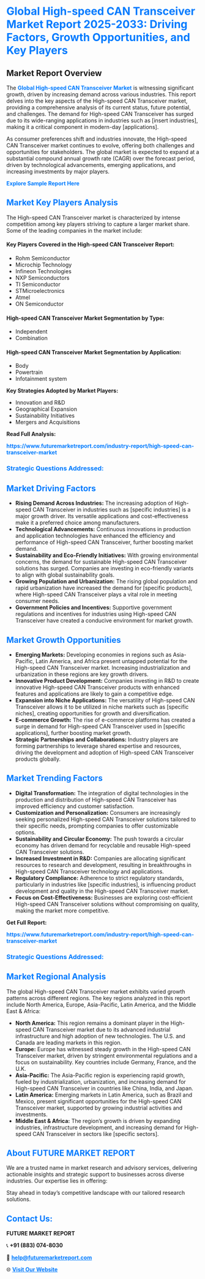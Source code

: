 <h1 style="color: #007BFF;">Global High-speed CAN Transceiver Market Report 2025-2033: Driving Factors, Growth Opportunities, and Key Players</h1>

<section id="overview">
<h2>Market Report Overview</h2>
<p>The <a href="https://www.futuremarketreport.com/industry-report/high-speed-can-transceiver-market" style="color: #007BFF; text-decoration: none;"><strong>Global High-speed CAN Transceiver Market</strong></a> is witnessing significant growth, driven by increasing demand across various industries. This report delves into the key aspects of the High-speed CAN Transceiver market, providing a comprehensive analysis of its current status, future potential, and challenges. The demand for High-speed CAN Transceiver has surged due to its wide-ranging applications in industries such as [insert industries], making it a critical component in modern-day [applications].</p>
<p>As consumer preferences shift and industries innovate, the High-speed CAN Transceiver market continues to evolve, offering both challenges and opportunities for stakeholders. The global market is expected to expand at a substantial compound annual growth rate (CAGR) over the forecast period, driven by technological advancements, emerging applications, and increasing investments by major players.</p>
</section>

<section id="overview">
<p><a href="https://www.futuremarketreport.com/request-sample/reportId=75409" style="color: #007BFF; text-decoration: none;"><strong>Explore Sample Report Here</strong></a></p>
</section>

<section id="key-players">
<h2 style="color: #007BFF;">Market Key Players Analysis</h2>
<p>The High-speed CAN Transceiver market is characterized by intense competition among key players striving to capture a larger market share. Some of the leading companies in the market include:</p>
<h4>Key Players Covered in the High-speed CAN Transceiver Report:</h4>
<ul><li>Rohm Semiconductor</li><li>Microchip Technology</li><li>Infineon Technologies</li><li>NXP Semiconductors</li><li>TI Semiconductor</li><li>STMicroelectronics</li><li>Atmel</li><li>ON Semiconductor</li></ul>
<h4>High-speed CAN Transceiver Market Segmentation by Type:</h4>
<ul><li>Independent</li><li>Combination</li></ul>

<h4>High-speed CAN Transceiver Market Segmentation by Application:</h4>
<ul><li>Body</li><li>Powertrain</li><li>Infotainment system</li></ul>
<p><strong>Key Strategies Adopted by Market Players:</strong></p>
<ul>
<li>Innovation and R&D</li>
<li>Geographical Expansion</li>
<li>Sustainability Initiatives</li>
<li>Mergers and Acquisitions</li>
</ul>
</section>

<section>
<p><strong>Read Full Analysis: </strong></p><a href="https://www.futuremarketreport.com/industry-report/high-speed-can-transceiver-market" style="color: #007BFF; text-decoration: none;"><strong>https://www.futuremarketreport.com/industry-report/high-speed-can-transceiver-market</strong></a>
<h3 style="color: #007BFF;">Strategic Questions Addressed:</h3>
</section>

<section id="driving-factors">
<h2 style="color: #007BFF;">Market Driving Factors</h2>
<ul>
<li><strong>Rising Demand Across Industries:</strong> The increasing adoption of High-speed CAN Transceiver in industries such as [specific industries] is a major growth driver. Its versatile applications and cost-effectiveness make it a preferred choice among manufacturers.</li>
<li><strong>Technological Advancements:</strong> Continuous innovations in production and application technologies have enhanced the efficiency and performance of High-speed CAN Transceiver, further boosting market demand.</li>
<li><strong>Sustainability and Eco-Friendly Initiatives:</strong> With growing environmental concerns, the demand for sustainable High-speed CAN Transceiver solutions has surged. Companies are investing in eco-friendly variants to align with global sustainability goals.</li>
<li><strong>Growing Population and Urbanization:</strong> The rising global population and rapid urbanization have increased the demand for [specific products], where High-speed CAN Transceiver plays a vital role in meeting consumer needs.</li>
<li><strong>Government Policies and Incentives:</strong> Supportive government regulations and incentives for industries using High-speed CAN Transceiver have created a conducive environment for market growth.</li>
</ul>
</section>

<section id="growth-opportunities">
<h2 style="color: #007BFF;">Market Growth Opportunities</h2>
<ul>
<li><strong>Emerging Markets:</strong> Developing economies in regions such as Asia-Pacific, Latin America, and Africa present untapped potential for the High-speed CAN Transceiver market. Increasing industrialization and urbanization in these regions are key growth drivers.</li>
<li><strong>Innovative Product Development:</strong> Companies investing in R&D to create innovative High-speed CAN Transceiver products with enhanced features and applications are likely to gain a competitive edge.</li>
<li><strong>Expansion into Niche Applications:</strong> The versatility of High-speed CAN Transceiver allows it to be utilized in niche markets such as [specific niches], creating opportunities for growth and diversification.</li>
<li><strong>E-commerce Growth:</strong> The rise of e-commerce platforms has created a surge in demand for High-speed CAN Transceiver used in [specific applications], further boosting market growth.</li>
<li><strong>Strategic Partnerships and Collaborations:</strong> Industry players are forming partnerships to leverage shared expertise and resources, driving the development and adoption of High-speed CAN Transceiver products globally.</li>
</ul>
</section>

<section id="trending-factors">
<h2 style="color: #007BFF;">Market Trending Factors</h2>
<ul>
<li><strong>Digital Transformation:</strong> The integration of digital technologies in the production and distribution of High-speed CAN Transceiver has improved efficiency and customer satisfaction.</li>
<li><strong>Customization and Personalization:</strong> Consumers are increasingly seeking personalized High-speed CAN Transceiver solutions tailored to their specific needs, prompting companies to offer customizable options.</li>
<li><strong>Sustainability and Circular Economy:</strong> The push towards a circular economy has driven demand for recyclable and reusable High-speed CAN Transceiver solutions.</li>
<li><strong>Increased Investment in R&D:</strong> Companies are allocating significant resources to research and development, resulting in breakthroughs in High-speed CAN Transceiver technology and applications.</li>
<li><strong>Regulatory Compliance:</strong> Adherence to strict regulatory standards, particularly in industries like [specific industries], is influencing product development and quality in the High-speed CAN Transceiver market.</li>
<li><strong>Focus on Cost-Effectiveness:</strong> Businesses are exploring cost-efficient High-speed CAN Transceiver solutions without compromising on quality, making the market more competitive.</li>
</ul>
</section>

<section>
<p><strong>Get Full Report: </strong></p><a href="https://www.futuremarketreport.com/industry-report/high-speed-can-transceiver-market" style="color: #007BFF; text-decoration: none;"><strong>https://www.futuremarketreport.com/industry-report/high-speed-can-transceiver-market</strong></a>
<h3 style="color: #007BFF;">Strategic Questions Addressed:</h3>
</section>


<section id="regional-analysis">
<h2 style="color: #007BFF;">Market Regional Analysis</h2>
<p>The global High-speed CAN Transceiver market exhibits varied growth patterns across different regions. The key regions analyzed in this report include North America, Europe, Asia-Pacific, Latin America, and the Middle East & Africa:</p>
<ul>
<li><strong>North America:</strong> This region remains a dominant player in the High-speed CAN Transceiver market due to its advanced industrial infrastructure and high adoption of new technologies. The U.S. and Canada are leading markets in this region.</li>
<li><strong>Europe:</strong> Europe has witnessed steady growth in the High-speed CAN Transceiver market, driven by stringent environmental regulations and a focus on sustainability. Key countries include Germany, France, and the U.K.</li>
<li><strong>Asia-Pacific:</strong> The Asia-Pacific region is experiencing rapid growth, fueled by industrialization, urbanization, and increasing demand for High-speed CAN Transceiver in countries like China, India, and Japan.</li>
<li><strong>Latin America:</strong> Emerging markets in Latin America, such as Brazil and Mexico, present significant opportunities for the High-speed CAN Transceiver market, supported by growing industrial activities and investments.</li>
<li><strong>Middle East & Africa:</strong> The region’s growth is driven by expanding industries, infrastructure development, and increasing demand for High-speed CAN Transceiver in sectors like [specific sectors].</li>
</ul>
</section>

<footer>
<h2 style="color: #007BFF;">About FUTURE MARKET REPORT</h2>
<p>We are a trusted name in market research and advisory services, delivering actionable insights and strategic support to businesses across diverse industries. Our expertise lies in offering:</p>

<p>Stay ahead in today’s competitive landscape with our tailored research solutions.</p>

<h2 style="color: #007BFF;">Contact Us:</h2>
<p><strong>FUTURE MARKET REPORT</strong></p>
<p>📞 <strong>+91 (883) 074-8030</strong></p>
<p>📧 <strong><a href="mailto:help@futuremarketreport.com" style="color: #007BFF;">help@futuremarketreport.com</a></strong></p>
<p>🌐 <strong><a href="https://www.futuremarketreport.com/" style="color: #007BFF;">Visit Our Website</a></strong></p>
</footer>